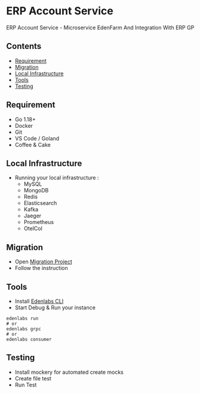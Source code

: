 # ERP Account Service 
ERP Account Service - Microservice EdenFarm And Integration With ERP GP

## Contents
- [Requirement](#requirement)
- [Migration](#migration)
- [Local Infrastructure](#local-infrastructure)
- [Tools](#tools)
- [Testing](#testing)

## Requirement
- Go 1.18+
- Docker
- Git
- VS Code / Goland
- Coffee & Cake

## Local Infrastructure
- Running your local infrastructure :
    - MySQL
    - MongoDB
    - Redis
    - Elasticsearch
    - Kafka
    - Jaeger
    - Prometheus
    - OtelCol

## Migration
- Open [Migration Project](https://git.edenfarm.id/project-version3/erp-databases)
- Follow the instruction

## Tools
- Install [Edenlabs CLI](https://git.edenfarm.id/edenlabs/cli)
- Start Debug & Run your instance
```
edenlabs run
# or
edenlabs grpc
# or
edenlabs consumer
```

## Testing
- Install mockery for automated create mocks
- Create file test
- Run Test
